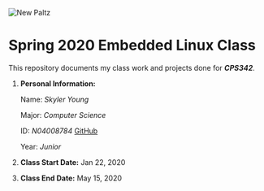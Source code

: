 ![New Paltz](https://www.newpaltz.edu/media/identity/logos/newpaltzlogo.jpg)

# Spring 2020 Embedded Linux Class
 
This repository documents my class work and projects done for *__CPS342__*.
 
   1. __Personal Information:__ 
   
      Name: *Skyler Young*
      
      Major: *Computer Science*
      
      ID: *N04008784* [GitHub](http://github.com)
      
      Year: *Junior*
    
   2. __Class Start Date:__ Jan 22, 2020
    
   3. __Class End Date:__ May 15, 2020
